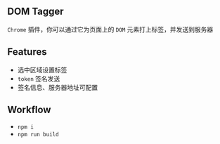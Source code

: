## DOM Tagger

 `Chrome` 插件，你可以通过它为页面上的 `DOM` 元素打上标签，并发送到服务器

## Features

- 选中区域设置标签
- `token` 签名发送
- 签名信息、服务器地址可配置

## Workflow

- `npm i`
- `npm run build`